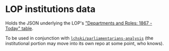 # LOP institutions data

Holds the JSON underlying the LOP's ["Departments and Roles: 1867 - Today" table](https://lop.parl.ca/sites/ParlInfo/default/en_CA/Federal/areasResponsibility).

To be used in conjunction with [`lchski/parliamentarians-analysis`](https://github.com/lchski/parliamentarians-analysis) (the institutional portion may move into its own repo at some point, who knows).
